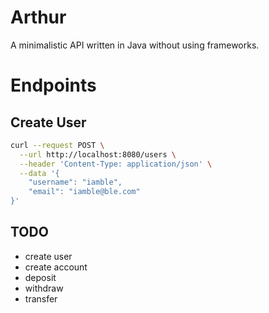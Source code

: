 # Arthur

A minimalistic API written in Java without using frameworks.

# Endpoints

## Create User

```bash
curl --request POST \
  --url http://localhost:8080/users \
  --header 'Content-Type: application/json' \
  --data '{
	"username": "iamble",
	"email": "iamble@ble.com"
}'
```

## TODO

- create user
- create account
- deposit
- withdraw
- transfer